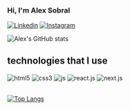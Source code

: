 
### Hi, I'm Alex Sobral

[![Linkedin](https://img.shields.io/badge/LinkedIn-0077B5?style=for-the-badge&logo=linkedin&logoColor=white)](https://www.linkedin.com/in/alex-sobral-51aa26221/)
[![Instagram](https://img.shields.io/badge/Instagram-E4405F?style=for-the-badge&logo=instagram&logoColor=white)](https://www.instagram.com/_alexsobral/)

![Alex's GitHub stats](https://github-readme-stats.vercel.app/api?username=AlexSobral01&show_icons=true&bg_color=00000000)

## technologies that I use 

<div style="display: inline_block">
  <img align="center" alt="html5" src="https://img.shields.io/badge/HTML5-E34F26?style=for-the-badge&logo=html5&logoColor=white" />
  <img align="center" alt="css3" src="https://img.shields.io/badge/CSS3-1572B6?style=for-the-badge&logo=css3&logoColor=white" />
  <img align="center" alt="js" src="https://img.shields.io/badge/JavaScript-F7DF1E?style=for-the-badge&logo=javascript&logoColor=black" />
  <img align="center" alt="react.js" src="https://img.shields.io/badge/React-20232A?style=for-the-badge&logo=react&logoColor=61DAFB" />
  <img align="center" alt="next.js" src="https://img.shields.io/badge/Next-black?style=for-the-badge&logo=next.js&logoColor=white" />
</div></br>

[![Top Langs](https://github-readme-stats.vercel.app/api/top-langs/?username=AlexSobral01&layout=compact&theme=transparent)](https://github.com/AlexSobral01/github-readme-stats)
